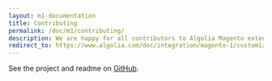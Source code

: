```yaml
---
layout: m1-documentation
title: Contributing
permalink: /doc/m1/contributing/
description: We are happy for all contributors to Algolia Magento extension. Learn how to contribute.
redirect_to: https://www.algolia.com/doc/integration/magento-1/customize/contributing/
---
```


See the project and readme on [GitHub](https://github.com/algolia/algoliasearch-magento).
